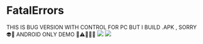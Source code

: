 # FatalErrors
THIS IS BUG VERSION WITH CONTROL FOR PC BUT I BUILD .APK , SORRY👽🤳
ANDROID ONLY DEMO 🎃⚠️🦸‍♂️🌐
![](https://github.com/dclxviclan/FatalErrors/blob/main/Media_221219_173639.gif)
![](https://github.com/dclxviclan/FatalErrors/blob/main/miniGif_20221128001409.gif)
